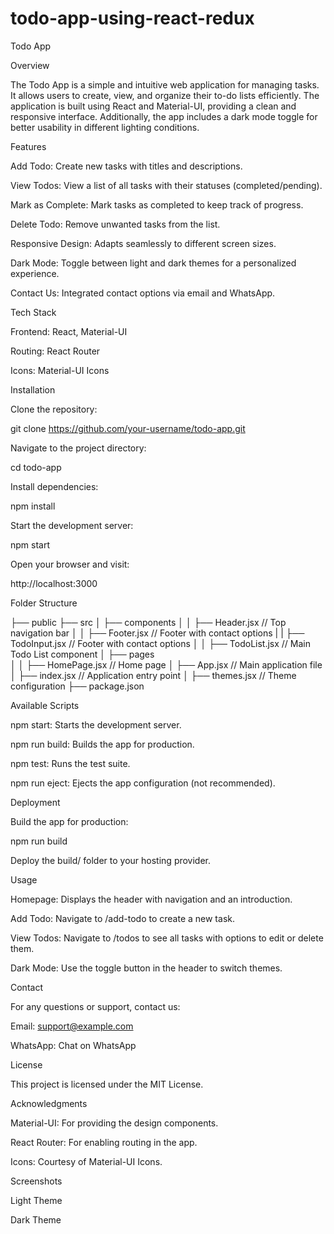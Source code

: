 # todo-app-using-react-redux

Todo App

Overview

The Todo App is a simple and intuitive web application for managing tasks. It allows users to create, view, and organize their to-do lists efficiently. The application is built using React and Material-UI, providing a clean and responsive interface. Additionally, the app includes a dark mode toggle for better usability in different lighting conditions.

Features

Add Todo: Create new tasks with titles and descriptions.

View Todos: View a list of all tasks with their statuses (completed/pending).

Mark as Complete: Mark tasks as completed to keep track of progress.

Delete Todo: Remove unwanted tasks from the list.

Responsive Design: Adapts seamlessly to different screen sizes.

Dark Mode: Toggle between light and dark themes for a personalized experience.

Contact Us: Integrated contact options via email and WhatsApp.

Tech Stack

Frontend: React, Material-UI

Routing: React Router

Icons: Material-UI Icons

Installation

Clone the repository:

git clone https://github.com/your-username/todo-app.git

Navigate to the project directory:

cd todo-app

Install dependencies:

npm install

Start the development server:

npm start

Open your browser and visit:

http://localhost:3000

Folder Structure

├── public
├── src
│   ├── components
│   │   ├── Header.jsx      // Top navigation bar
│   │   ├── Footer.jsx      // Footer with contact options
|   |   ├── TodoInput.jsx   // Footer with contact options
│   │   ├── TodoList.jsx     // Main Todo List component
│   ├── pages   
│   │   ├── HomePage.jsx       // Home page 
│   ├── App.jsx              // Main application file
│   ├── index.jsx            // Application entry point
│   ├── themes.jsx           // Theme configuration
├── package.json

Available Scripts

npm start: Starts the development server.

npm run build: Builds the app for production.

npm test: Runs the test suite.

npm run eject: Ejects the app configuration (not recommended).

Deployment

Build the app for production:

npm run build

Deploy the build/ folder to your hosting provider.

Usage

Homepage: Displays the header with navigation and an introduction.

Add Todo: Navigate to /add-todo to create a new task.

View Todos: Navigate to /todos to see all tasks with options to edit or delete them.

Dark Mode: Use the toggle button in the header to switch themes.

Contact

For any questions or support, contact us:

Email: support@example.com

WhatsApp: Chat on WhatsApp

License

This project is licensed under the MIT License.

Acknowledgments

Material-UI: For providing the design components.

React Router: For enabling routing in the app.

Icons: Courtesy of Material-UI Icons.

Screenshots

Light Theme



Dark Theme
